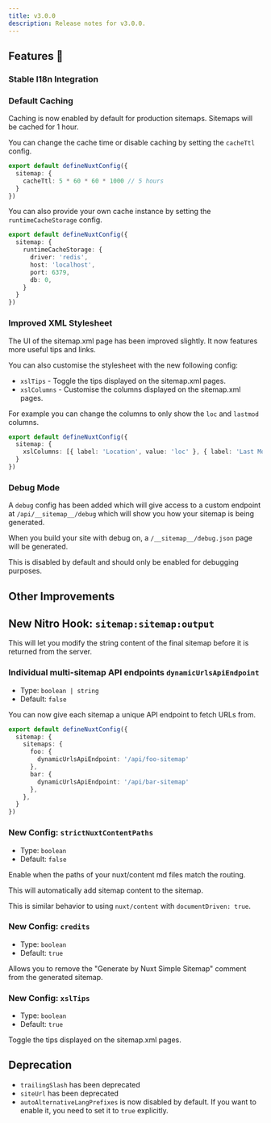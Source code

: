 ```yaml
---
title: v3.0.0
description: Release notes for v3.0.0.
---
```


## Features :rocket:

### Stable I18n Integration

### Default Caching

Caching is now enabled by default for production sitemaps. Sitemaps will be cached for 1 hour.

You can change the cache time or disable caching by setting the `cacheTtl` config.

```ts
export default defineNuxtConfig({
  sitemap: {
    cacheTtl: 5 * 60 * 60 * 1000 // 5 hours
  }
})
```

You can also provide your own cache instance by setting the `runtimeCacheStorage` config.

```ts
export default defineNuxtConfig({
  sitemap: {
    runtimeCacheStorage: {
      driver: 'redis',
      host: 'localhost',
      port: 6379,
      db: 0,
    }
  }
})
```

### Improved XML Stylesheet

The UI of the sitemap.xml page has been improved slightly. It now features more useful tips and links.

You can also customise the stylesheet with the new following config:
- `xslTips` - Toggle the tips displayed on the sitemap.xml pages.
- `xslColumns` - Customise the columns displayed on the sitemap.xml pages.

For example you can change the columns to only show the `loc` and `lastmod` columns.

```ts
export default defineNuxtConfig({
  sitemap: {
    xslColumns: [{ label: 'Location', value: 'loc' }, { label: 'Last Modified', value: 'lastmod' }]
  }
})
```

### Debug Mode

A `debug` config has been added
which will give access to a custom endpoint at `/api/__sitemap__/debug` which will show you
how your sitemap is being generated.

When you build your site with debug on, a `/__sitemap__/debug.json` page will be generated.

This is disabled by default and should only be enabled for debugging purposes.

## Other Improvements

## New Nitro Hook: `sitemap:sitemap:output`

This will let you modify the string content of the final sitemap before it is returned from the server.


### Individual multi-sitemap API endpoints  `dynamicUrlsApiEndpoint`

- Type: `boolean | string`
- Default: `false`

You can now give each sitemap a unique API endpoint to fetch URLs from.

```ts
export default defineNuxtConfig({
  sitemap: {
    sitemaps: {
      foo: {
        dynamicUrlsApiEndpoint: '/api/foo-sitemap'
      },
      bar: {
        dynamicUrlsApiEndpoint: '/api/bar-sitemap'
      },
    },
  }
})
```

### New Config: `strictNuxtContentPaths`

- Type: `boolean`
- Default: `false`

Enable when the paths of your nuxt/content md files match the routing.

This will automatically add sitemap content to the sitemap.

This is similar behavior to using `nuxt/content` with `documentDriven: true`.

### New Config: `credits`

- Type: `boolean`
- Default: `true`

Allows you to remove the "Generate by Nuxt Simple Sitemap" comment from the generated sitemap.

### New Config: `xslTips`

- Type: `boolean`
- Default: `true`

Toggle the tips displayed on the sitemap.xml pages.


## Deprecation

- `trailingSlash` has been deprecated
- `siteUrl` has been deprecated
- `autoAlternativeLangPrefixes` is now disabled by default. If you want to enable it, you need to set it to `true` explicitly.


